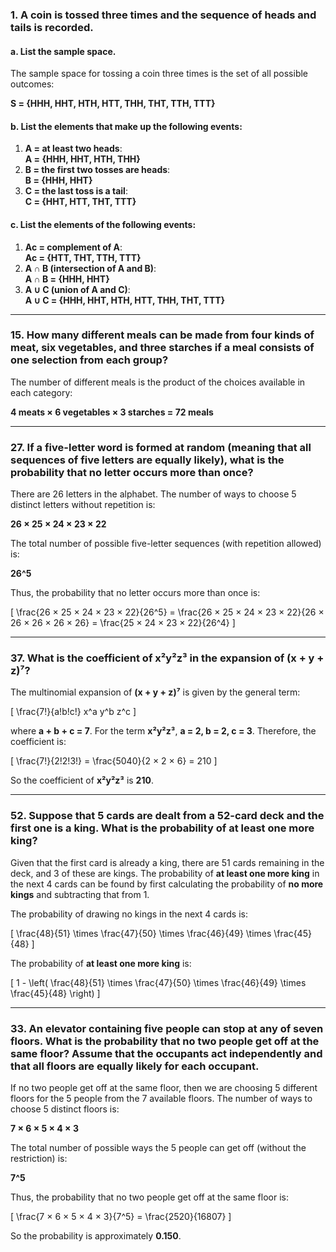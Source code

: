 ### 1. A coin is tossed three times and the sequence of heads and tails is recorded.

#### a. List the sample space.
The sample space for tossing a coin three times is the set of all possible outcomes:

**S = {HHH, HHT, HTH, HTT, THH, THT, TTH, TTT}**

#### b. List the elements that make up the following events:
1. **A = at least two heads**:  
   **A = {HHH, HHT, HTH, THH}**
2. **B = the first two tosses are heads**:  
   **B = {HHH, HHT}**
3. **C = the last toss is a tail**:  
   **C = {HHT, HTT, THT, TTT}**

#### c. List the elements of the following events:
1. **Ac = complement of A**:  
   **Ac = {HTT, THT, TTH, TTT}**
2. **A ∩ B (intersection of A and B)**:  
   **A ∩ B = {HHH, HHT}**
3. **A ∪ C (union of A and C)**:  
   **A ∪ C = {HHH, HHT, HTH, HTT, THH, THT, TTT}**

---

### 15. How many different meals can be made from four kinds of meat, six vegetables, and three starches if a meal consists of one selection from each group?

The number of different meals is the product of the choices available in each category:

**4 meats × 6 vegetables × 3 starches = 72 meals**

---

### 27. If a five-letter word is formed at random (meaning that all sequences of five letters are equally likely), what is the probability that no letter occurs more than once?

There are 26 letters in the alphabet. The number of ways to choose 5 distinct letters without repetition is:

**26 × 25 × 24 × 23 × 22**

The total number of possible five-letter sequences (with repetition allowed) is:

**26^5**

Thus, the probability that no letter occurs more than once is:

\[
\frac{26 × 25 × 24 × 23 × 22}{26^5} = \frac{26 × 25 × 24 × 23 × 22}{26 × 26 × 26 × 26 × 26} = \frac{25 × 24 × 23 × 22}{26^4}
\]

---

### 37. What is the coefficient of x²y²z³ in the expansion of (x + y + z)⁷?

The multinomial expansion of **(x + y + z)⁷** is given by the general term:

\[
\frac{7!}{a!b!c!} x^a y^b z^c
\]

where **a + b + c = 7**. For the term **x²y²z³**, **a = 2, b = 2, c = 3**. Therefore, the coefficient is:

\[
\frac{7!}{2!2!3!} = \frac{5040}{2 × 2 × 6} = 210
\]

So the coefficient of **x²y²z³** is **210**.

---

### 52. Suppose that 5 cards are dealt from a 52-card deck and the first one is a king. What is the probability of at least one more king?

Given that the first card is already a king, there are 51 cards remaining in the deck, and 3 of these are kings. The probability of **at least one more king** in the next 4 cards can be found by first calculating the probability of **no more kings** and subtracting that from 1.

The probability of drawing no kings in the next 4 cards is:

\[
\frac{48}{51} \times \frac{47}{50} \times \frac{46}{49} \times \frac{45}{48}
\]

The probability of **at least one more king** is:

\[
1 - \left( \frac{48}{51} \times \frac{47}{50} \times \frac{46}{49} \times \frac{45}{48} \right)
\]

---

### 33. An elevator containing five people can stop at any of seven floors. What is the probability that no two people get off at the same floor? Assume that the occupants act independently and that all floors are equally likely for each occupant.

If no two people get off at the same floor, then we are choosing 5 different floors for the 5 people from the 7 available floors. The number of ways to choose 5 distinct floors is:

**7 × 6 × 5 × 4 × 3**

The total number of possible ways the 5 people can get off (without the restriction) is:

**7^5**

Thus, the probability that no two people get off at the same floor is:

\[
\frac{7 × 6 × 5 × 4 × 3}{7^5} = \frac{2520}{16807}
\]

So the probability is approximately **0.150**.
